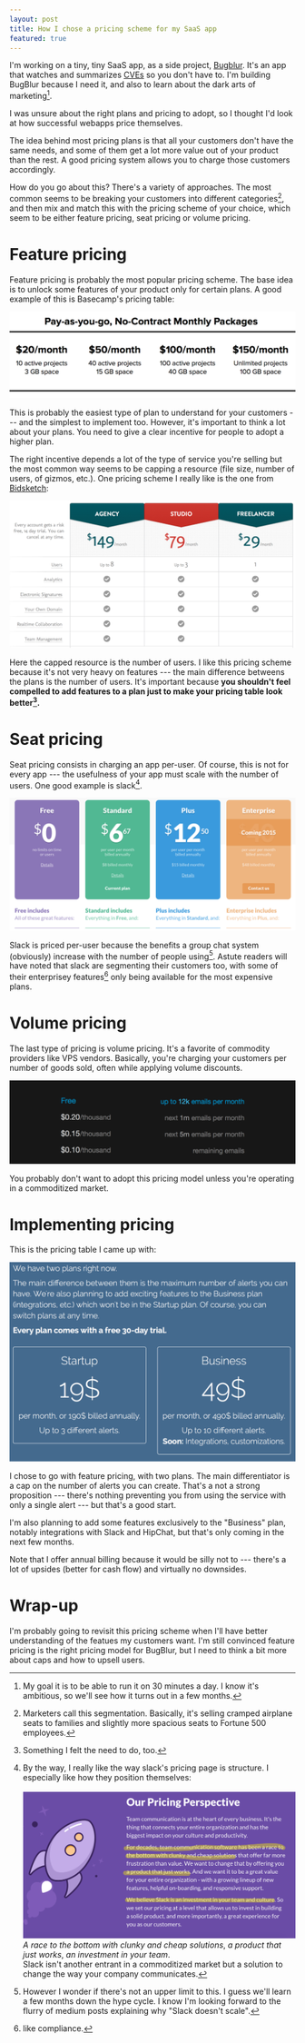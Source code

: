 ```yaml
---
layout: post
title: How I chose a pricing scheme for my SaaS app
featured: true
---
```

I'm working on a tiny, tiny SaaS app, as a side project, [Bugblur](https://bugblur.com). It's an app that watches and summarizes [CVEs](https://en.wikipedia.org/wiki/Common_Vulnerabilities_and_Exposures) so you don't have to. I'm building BugBlur because I need it, and also to learn about the dark arts of marketing[^plans].

I was unsure about the right plans and pricing to adopt, so I thought I'd look at how successful webapps price themselves.

The idea behind most pricing plans is that all your customers don't have the same needs, and some of them get a lot more value out of your product than the rest. A good pricing system allows you to charge those customers accordingly.

How do you go about this? There's a variety of approaches. The most common seems to be breaking your customers into different categories[^segmentation], and then mix and match this with the pricing scheme of your choice, which seem to be either feature pricing, seat pricing or volume pricing.

# Feature pricing

Feature pricing is probably the most popular pricing scheme. The base idea is to unlock some features of your product only for certain plans. A good example of this is Basecamp's pricing table:

<img alt="basecamp pricing" class="img-responsive" src="/images/saas_pricing/basecamp.png" />

This is probably the easiest type of plan to understand for your customers --- and the simplest to implement too. However, it's important to think a lot about your plans. You need to give a clear incentive for people to adopt a higher plan.

The right incentive depends a lot of the type of service you're selling but the most common way seems to be capping a resource (file size, number of users, of gizmos, etc.). One pricing scheme I really like is the one from <a href="http://bidsketch.com">Bidsketch</a>:

<img alt="bidsketch pricing" class="img-responsive" src="/images/saas_pricing/bidsketch.png" />

Here the capped resource is the number of users. I like this pricing scheme because it's not very heavy on features --- the main difference betweens the plans is the number of users. It's important because __you shouldn't feel compelled to add features to a plan just to make your pricing table look better[^something].__ 

# Seat pricing

Seat pricing consists in charging an app per-user. Of course, this is not for every app --- the usefulness of your app must scale with the number of users. One good example is slack[^slacks_sales_page].

<img alt="slack pricing" class="img-responsive" src="/images/saas_pricing/slack_pricing.png" />

Slack is priced per-user because the benefits a group chat system (obviously) increase with the number of people using[^contrarian]. Astute readers will have noted that slack are segmenting their customers too, with some of their enterprisey features[^compliance] only being available for the most expensive plans. 

# Volume pricing

The last type of pricing is volume pricing. It's a favorite of commodity providers like VPS vendors. Basically, you're charging your customers per number of goods sold, often while applying volume discounts.

<img alt="slack pricing" class="img-responsive" src="/images/saas_pricing/mandrill_pricing.png" />

You probably don't want to adopt this pricing model unless you're operating in a commoditized market.

# Implementing pricing

This is the pricing table I came up with:

<img alt="bugblur pricing" class="img-responsive" src="/images/saas_pricing/bugblur.png" />

I chose to go with feature pricing, with two plans. The main differentiator is a cap on the number of alerts you can create. That's a not a strong proposition --- there's nothing preventing you from using the service with only a single alert --- but that's a good start.

I'm also planning to add some features exclusively to the "Business" plan, notably integrations with Slack and HipChat, but that's only coming in the next few months.

Note that I offer annual billing because it would be silly not to --- there's a lot of upsides (better for cash flow) and virtually no downsides.

# Wrap-up

I'm probably going to revisit this pricing scheme when I'll have better understanding of the featues my customers want. I'm still convinced feature pricing is the right pricing model for BugBlur, but I need to think a bit more about caps and how to upsell users.

[^plans]: My goal it is to be able to run it on 30 minutes a day. I know it's ambitious, so we'll see how it turns out in a few months.

[^slacks_sales_page]:
    By the way, I really like the way slack's pricing page is structure. I especially like how they position themselves: <br><br> <img alt="slack pricing" class="img-responsive" src="/images/saas_pricing/slack_sales.png" />
    _A race to the bottom with clunky and cheap solutions_, _a product that just works_, _an investment in your team_.<br>
    Slack isn't another entrant in a commoditized market but a solution to change the way your company communicates.

[^segmentation]: Marketers call this segmentation. Basically, it's selling cramped airplane seats to families and slightly more spacious seats to Fortune 500 employees.

[^contrarian]: However I wonder if there's not an upper limit to this. I guess we'll learn a few months down the hype cycle. I know I'm looking forward to the flurry of medium posts explaining why "Slack doesn't scale".

[^compliance]: like compliance.

[^AMZ]: except (maybe) if you're amazon.

[^something]: Something I felt the need to do, too.

[^marco]: Just look at the VPS hosting landscape.
